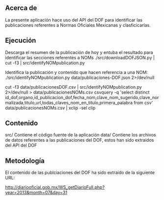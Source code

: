 ## Acerca de
La presente aplicación hace uso del API del DOF para identificar las publicaciones referentes a Normas Oficiales Mexicanas y clasficicarlas.

## Ejecución

Descarga el resumen de la publicación de hoy y entuba el resultado para identificar las secciones referentes a NOMs
  ./src/downloadDOFJSON.py | cut -f3 | src/identifyNOMpublication.py

Identifica la publicación y contenido que hacen referencia a una NOM:
  ./src/identifyNOMpublication.py data/publicaciones-DOF.json 2>/dev/null

cut -f3 data/publicacionesDOF.csv | src/identifyNOMpublication.py 2>/dev/null > data/publicacionesNOMs.csv 
csvquery -q 'select distinct id_dof,organo,id_publicacion_dof,fecha_nom,clave_nom_sugerido,clave_normalizada,titulo,url,todas_claves_nom_en_titulo,primera_palabra from csv' data/publicacionesNOMs.csv | xclip -sel clip

## Contenido
src/    Contiene el código fuente de la aplicación
data/   Contiene los archivos de datos referentes a las publicaciones del DOF, estos han sido extraidos del API del DOF

## Metodología
El contenido de las publciaciones del DOF ha sido extraido de la siguiente URL:

http://diariooficial.gob.mx/WS_getDiarioFull.php?year=2013&month=07&day=31
